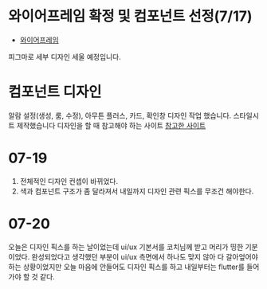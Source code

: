# 와이어프레임 확정 및 컴포넌트 선정(7/17)
- [와이어프레임](https://www.figma.com/file/2pYOPCBk5UEXVOVfWsiQ1u/%EB%AA%A8%EC%97%AC%EB%9E%8C?type=design&node-id=108%3A2609&mode=design&t=2xHYsnjEaPwIfaUj-1)


피그마로 세부 디자인 세울 예정입니다.


# 컴포넌트 디자인
알람 설정(생성, 룸, 수정), 아무튼 플러스, 카드, 확인창 디자인 작업 했습니다.
스타일시트 제작했습니다
디자인을 할 때 참고해야 하는 사이트 [참고한 사이트](https://api.flutter.dev/flutter/material/material-library.html)


# 07-19
1. 전체적인 디자인 컨셉이 바뀌었다.
2. 색과 컴포넌트 구조가 좀 달라져서 내일까지 디자인 관련 픽스를 무조건 해야한다.


# 07-20
오늘은 디자인 픽스를 하는 날이었는데 ui/ux 기본서를 코치님께 받고 머리가 띵한 기분이었다.
완성되었다고 생각했던 부분이 ui/ux 측면에서 하나도 맞지 않아 다 갈아엎어야하는 상황이었지만 오늘 마음에 안들어도 디자인 픽스를 하고 내일부터는 flutter를 들어가야 할 것 같다.
 
